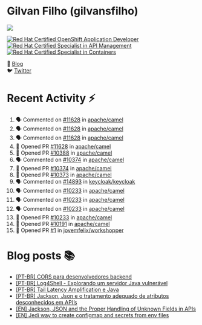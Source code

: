 # Gilvan Filho (gilvansfilho)

[![](https://img.shields.io/badge/Middleware%20Architect%20at%20red%20hat-ee0000?logo=red-hat&style=for-the-badge)](https://redhat.com)

<!--START_SECTION:badges-->
[![Red Hat Certified OpenShift Application Developer](https://images.credly.com/size/110x110/images/f7107c13-ff27-467c-ac8e-ba4ba609050b/image.png)](http://www.credly.com/badges/79921907-ff3f-4269-b1a0-fee1db937d93 "Red Hat Certified OpenShift Application Developer")
[![Red Hat Certified Specialist in API Management](https://images.credly.com/size/110x110/images/6eb5499c-cf76-4837-ac72-6a254139af1a/image.png)](http://www.credly.com/badges/091c48b4-6f2d-4482-81c1-731ec4a3c92d "Red Hat Certified Specialist in API Management")
[![Red Hat Certified Specialist in Containers](https://images.credly.com/size/110x110/images/272f17b3-2eb9-4e5f-aa3c-66c6b137fb27/image.png)](http://www.credly.com/badges/d49dab8e-4412-47b0-b435-f220b02ac17f "Red Hat Certified Specialist in Containers")
<!--END_SECTION:badges-->

📝 [Blog](http://blog.gilvansfilho.com)<br/>
:bird: [Twitter](http://twitter.com/gilvansfilho)

# Recent Activity :zap:
<!--START_SECTION:activity-->
1. 🗣 Commented on [#11628](https://github.com/apache/camel/pull/11628#issuecomment-1756105551) in [apache/camel](https://github.com/apache/camel)
2. 🗣 Commented on [#11628](https://github.com/apache/camel/pull/11628#issuecomment-1744832811) in [apache/camel](https://github.com/apache/camel)
3. 🗣 Commented on [#11628](https://github.com/apache/camel/pull/11628#issuecomment-1743333109) in [apache/camel](https://github.com/apache/camel)
4. 💪 Opened PR [#11628](https://github.com/apache/camel/pull/11628) in [apache/camel](https://github.com/apache/camel)
5. 💪 Opened PR [#10388](https://github.com/apache/camel/pull/10388) in [apache/camel](https://github.com/apache/camel)
6. 🗣 Commented on [#10374](https://github.com/apache/camel/pull/10374#issuecomment-1591034183) in [apache/camel](https://github.com/apache/camel)
7. 💪 Opened PR [#10374](https://github.com/apache/camel/pull/10374) in [apache/camel](https://github.com/apache/camel)
8. 💪 Opened PR [#10373](https://github.com/apache/camel/pull/10373) in [apache/camel](https://github.com/apache/camel)
9. 🗣 Commented on [#14893](https://github.com/keycloak/keycloak/pull/14893#issuecomment-1587239816) in [keycloak/keycloak](https://github.com/keycloak/keycloak)
10. 🗣 Commented on [#10233](https://github.com/apache/camel/pull/10233#issuecomment-1573689115) in [apache/camel](https://github.com/apache/camel)
11. 🗣 Commented on [#10233](https://github.com/apache/camel/pull/10233#issuecomment-1571991639) in [apache/camel](https://github.com/apache/camel)
12. 🗣 Commented on [#10233](https://github.com/apache/camel/pull/10233#issuecomment-1571176892) in [apache/camel](https://github.com/apache/camel)
13. 💪 Opened PR [#10233](https://github.com/apache/camel/pull/10233) in [apache/camel](https://github.com/apache/camel)
14. 💪 Opened PR [#10191](https://github.com/apache/camel/pull/10191) in [apache/camel](https://github.com/apache/camel)
15. 💪 Opened PR [#1](https://github.com/jovemfelix/workshopper/pull/1) in [jovemfelix/workshopper](https://github.com/jovemfelix/workshopper)
<!--END_SECTION:activity-->

# Blog posts :books:
- [[PT-BR] CORS para desenvolvedores backend](https://blog.gilvansfilho.com/cors-para-desenvolvedores-backend)
- [[PT-BR] Log4Shell - Explorando um servidor Java vulnerável](https://blog.gilvansfilho.com/log4shell-explorando-um-servidor-java-vulneravel)
- [[PT-BR] Tail Latency Amplification e Java](https://blog.gilvansfilho.com/tail-latency-amplification-java)
- [[PT-BR] Jackson, Json e o tratamento adequado de atributos desconhecidos em API’s](https://blog.gilvansfilho.com/jackson-json-e-o-tratamento-adequado-de-atributos-desconhecidos-em-apis)
- [[EN] Jackson, JSON and the Proper Handling of Unknown Fields in APIs](https://dzone.com/articles/jackson-json-and-the-proper-handling-of-unknown-fi)
- [[EN] Jedi way to create configmap and secrets from env files](https://blog.gilvansfilho.com/jedi-way-to-create-configmap-and-secrets-from-env-files)
